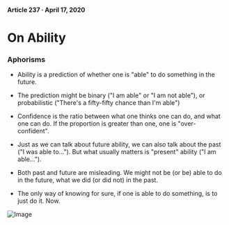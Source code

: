 #### Article 237 · April 17, 2020

# On Ability

### Aphorisms

* Ability is a prediction of whether one is "able" to do something in the future.

* The prediction might be binary ("I am able" or "I am not able"), or probabilistic ("There's a fifty-fifty chance than I'm able")

* Confidence is the ratio between what one thinks one can do, and what one can do. If the proportion is greater than one, one is "over-confident".

* Just as we can talk about future ability, we can also talk about the past ("I was able to..."). But what usually matters is "present" ability ("I am able...").

* Both past and future are misleading. We might not be (or be) able to do in the future, what we did (or did not) in the past.

* The only way of knowing for sure, if one is able to do something, is to just do it. Now.

![Image](https://cdn-images-1.medium.com/max/800/1*UByNeqytTXPTPZMYnCMe3g.jpeg)